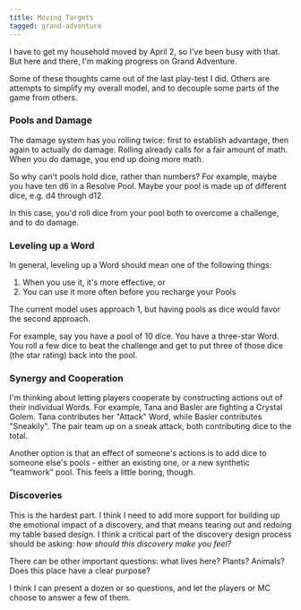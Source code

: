 ```yaml
---
title: Moving Targets
tagged: grand-adventure
---
```


I have to get my household moved by April 2, so I've been busy with that.
But here and there, I'm making progress on Grand Adventure.

<!-- more -->

Some of these thoughts came out of the last play-test I did.
Others are attempts to simplify my overall model,
and to decouple some parts of the game from others.

### Pools and Damage

The damage system has you rolling twice:
first to establish advantage, then again to actually do damage.
Rolling already calls for a fair amount of math.
When you do damage, you end up doing more math.

So why can't pools hold dice, rather than numbers?
For example, maybe you have ten d6 in a Resolve Pool.
Maybe your pool is made up of different dice, e.g. d4 through d12.

In this case, you'd roll dice from your pool
both to overcome a challenge, and to do damage.

### Leveling up a Word

In general, leveling up a Word should mean one of the following things:

1. When you use it, it's more effective, or
2. You can use it more often before you recharge your Pools

The current model uses approach 1, but having pools as dice would
favor the second approach.

For example, say you have a pool of 10 dice.
You have a three-star Word.
You roll a few dice to beat the challenge
and get to put three of those dice (the star rating) back into the pool.

### Synergy and Cooperation

I'm thinking about letting players cooperate
by constructing actions out of their individual Words.
For example, Tana and Basler are fighting a Crystal Golem.
Tana contributes her "Attack" Word,
while Basler contributes "Sneakily".
The pair team up on a sneak attack, both contributing dice to the total.

Another option is that an effect of someone's actions
is to add dice to someone else's pools - either an existing one,
or a new synthetic "teamwork" pool.
This feels a little boring, though.

### Discoveries

This is the hardest part.
I think I need to add more support for building up the emotional impact
of a discovery, and that means tearing out and redoing my table based design.
I think a critical part of the discovery design process should be asking:
_how should this discovery make you feel?_

There can be other important questions: what lives here?
Plants? Animals? Does this place have a clear purpose?

I think I can present a dozen or so questions,
and let the players or MC choose to answer a few of them.
